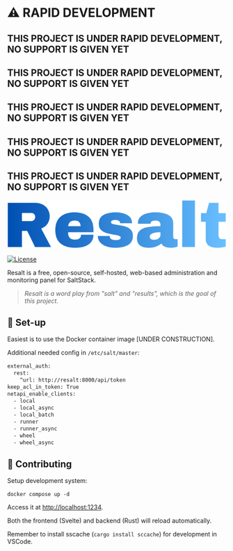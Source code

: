 # ⚠️ RAPID DEVELOPMENT
## THIS PROJECT IS UNDER RAPID DEVELOPMENT, NO SUPPORT IS GIVEN YET
## THIS PROJECT IS UNDER RAPID DEVELOPMENT, NO SUPPORT IS GIVEN YET
## THIS PROJECT IS UNDER RAPID DEVELOPMENT, NO SUPPORT IS GIVEN YET
## THIS PROJECT IS UNDER RAPID DEVELOPMENT, NO SUPPORT IS GIVEN YET
## THIS PROJECT IS UNDER RAPID DEVELOPMENT, NO SUPPORT IS GIVEN YET

<p align="center"><a href="https://github.com/resalt-dev/resalt" target="_blank" rel="noopener noreferrer"><img src="docs/images/logo.png?raw=true" alt="re-frame logo"></a></p>

[![License](https://img.shields.io/github/license/resalt-dev/resalt?style=for-the-badge)](https://github.com/resalt-dev/resalt/blob/main/LICENSE)

Resalt is a free, open-source, self-hosted, web-based administration and monitoring panel for SaltStack.

> *Resalt is a word play from "salt" and "results", which is the goal of this project.*

## 🔧 Set-up

Easiest is to use the Docker container image [UNDER CONSTRUCTION].

Additional needed config in `/etc/salt/master`:

```
external_auth:
  rest:
    ^url: http://resalt:8000/api/token
keep_acl_in_token: True
netapi_enable_clients:
  - local
  - local_async
  - local_batch
  - runner
  - runner_async
  - wheel
  - wheel_async
```

## 💖 Contributing

Setup development system:
```
docker compose up -d
```

Access it at [http://localhost:1234](http://localhost:1234).

Both the frontend (Svelte) and backend (Rust) will reload automatically.

Remember to install sscache (`cargo install sccache`) for development in VSCode.
